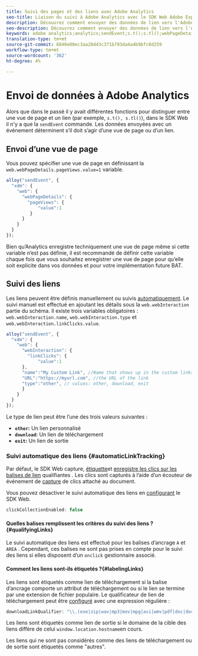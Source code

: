 ```yaml
---
title: Suivi des pages et des liens avec Adobe Analytics
seo-title: Liaison du suivi à Adobe Analytics avec le SDK Web Adobe Experience Platform
description: Découvrez comment envoyer des données de lien vers l'Adobe Analytics avec le SDK Web Experience Platform
seo-description: Découvrez comment envoyer des données de lien vers l'Adobe Analytics avec le SDK Web Experience Platform
keywords: adobe analytics;analytics;sendEvent;s.t();s.tl();webPageDetails;pageViews;webInteraction;web Interaction;page views;link tracking;links;track links;clickCollection;click collection;
translation-type: tm+mt
source-git-commit: 8840e00ec3aa28d43c371b793da4a4b9bfc8d259
workflow-type: tm+mt
source-wordcount: '362'
ht-degree: 4%

---
```



# Envoi de données à Adobe Analytics

Alors que dans le passé il y avait différentes fonctions pour distinguer entre une vue de page et un lien (par exemple, `s.t(), s.tl()`), dans le SDK Web il n&#39;y a que la `sendEvent` commande. Les données envoyées avec un événement déterminent s’il doit s’agir d’une vue de page ou d’un lien.

## Envoi d’une vue de page

Vous pouvez spécifier une vue de page en définissant la `web.webPageDetails.pageViews.value=1` variable.

```javascript
alloy("sendEvent", {
  "xdm": {
    "web": {
      "webPageDetails": {
        "pageViews": {
            "value":1
         }
      }
    }
  }
});
```

Bien qu’Analytics enregistre techniquement une vue de page même si cette variable n’est pas définie, il est recommandé de définir cette variable chaque fois que vous souhaitez enregistrer une vue de page pour qu’elle soit explicite dans vos données et pour votre implémentation future BAT.

## Suivi des liens

Les liens peuvent être définis manuellement ou suivis [automatiquement](#automaticLinkTracking). Le suivi manuel est effectué en ajoutant les détails sous la `web.webInteraction` partie du schéma. Il existe trois variables obligatoires : `web.webInteraction.name`, `web.webInteraction.type` et `web.webInteraction.linkClicks.value`.

```javascript
alloy("sendEvent", {
  "xdm": {
    "web": {
      "webInteraction": {
        "linkClicks": {
            "value":1
      },
      "name":"My Custom Link", //Name that shows up in the custom links report
      "URL":"https://myurl.com", //the URL of the link
      "type":"other", // values: other, download, exit
      }
    }
  }
});
```

Le type de lien peut être l’une des trois valeurs suivantes :

* **`other`:** Un lien personnalisé
* **`download`:** Un lien de téléchargement
* **`exit`:** Un lien de sortie

### Suivi automatique des liens {#automaticLinkTracking}

Par défaut, le SDK Web capture, [étiquette](#labelingLinks)et [enregistre les clics sur les balises de lien](https://github.com/adobe/xdm/blob/master/docs/reference/context/webinteraction.schema.md) qualifiantes [](#qualifyingLinks) . Les clics sont capturés à l’aide d’un écouteur de événement de [capture](https://www.w3.org/TR/uievents/#capture-phase) de clics attaché au document.

Vous pouvez désactiver le suivi automatique des liens en [configurant](../../fundamentals/configuring-the-sdk.md#clickCollectionEnabled) le SDK Web.

```javascript
clickCollectionEnabled: false
```

#### Quelles balises remplissent les critères du suivi des liens ?{#qualifyingLinks}

Le suivi automatique des liens est effectué pour les balises d’ancrage `A` et `AREA` . Cependant, ces balises ne sont pas prises en compte pour le suivi des liens si elles disposent d’un `onclick` gestionnaire associé.

#### Comment les liens sont-ils étiquetés ?{#labelingLinks}

Les liens sont étiquetés comme lien de téléchargement si la balise d’ancrage comporte un attribut de téléchargement ou si le lien se termine par une extension de fichier populaire. Le qualificateur de lien de téléchargement peut être [configuré](../../fundamentals/configuring-the-sdk.md) avec une expression régulière :

```javascript
downloadLinkQualifier: "\\.(exe|zip|wav|mp3|mov|mpg|avi|wmv|pdf|doc|docx|xls|xlsx|ppt|pptx)$"
```

Les liens sont étiquetés comme lien de sortie si le domaine de la cible des liens diffère de celui `window.location.hostname`en cours.

Les liens qui ne sont pas considérés comme des liens de téléchargement ou de sortie sont étiquetés comme &quot;autres&quot;.
